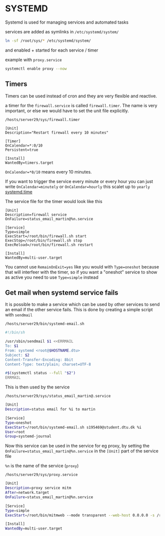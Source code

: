 # SYSTEMD

Systemd is used for managing services and automated tasks 

services are added as symlinks in `/etc/systemd/system/` 

```sh
ln -sf /root/sys/* /etc/systemd/system/
```

and enabled + started for each service / timer 

example with `proxy.service`

```sh
systemctl enable proxy --now
```

## Timers

Timers can be used instead of cron and they are very flexible and reactive.

a timer for the `firewall.service` is called `firewall.timer`. The name is very important, or else we would have to set the unit file explicitly.

`/hosts/server29/sys/firewall.timer`
```
[Unit]
Description="Restart firewall every 10 minutes"

[Timer]
OnCalendar=*:0/10
Persistent=true

[Install]
WantedBy=timers.target
```

`OnCalendar=*0/10` means every 10 minutes.

If you want to trigger the service every minute or every hour you can just write `OnCalendar=minutely` or `OnCalendar=hourly` this scalet up to `yearly`
[systemd.time](https://man.archlinux.org/man/systemd.time.7.en#CALENDAR_EVENTS)

The service file for the timer would look like this

```
[Unit]
Description=firewall service
OnFailure=status_email_martin@%n.service

[Service]
Type=simple
ExecStart=/root/bin/firewall.sh start
ExecStop=/root/bin/firewall.sh stop
ExecReload=/root/bin/firewall.sh restart

[Install]
WantedBy=multi-user.target
```

You cannot use `RemainOnExit=yes` like you would with `Type=oneshot` because that will interfeer with the timer, so if you want a "oneshot" service to show as active you need to use `Type=simple` instead

## Get mail when systemd service fails

It is possible to make a service which can be used by other services to send an email if the other service fails.
This is done by creating a simple script with `sendmail`

`/hosts/server29/bin/systemd-email.sh`
```sh
#!/bin/sh

/usr/sbin/sendmail $1 <<ERRMAIL
To: $1
From: systemd <root@$HOSTNAME.dtu>
Subject: $2
Content-Transfer-Encoding: 8bit
Content-Type: text/plain; charset=UTF-8

#$(systemctl status --full "$2")
ERRMAIL
```

This is then used by the service 

`/hosts/server29/sys/status_email_martin@.service`
```sh
[Unit]
Description=status email for %i to martin

[Service]
Type=oneshot
ExecStart=/root/bin/systemd-email.sh s195469@student.dtu.dk %i
User=root
Group=systemd-journal
```

Now this service can be used in the service for eg proxy, by setting the `OnFailure=status_email_martin@%n.service` in the `[Unit]` part of the service file

`%n` is the name of the service (`proxy`)

`/hosts/server29/sys/proxy.service`
```sh
[Unit]
Description=proxy service mitm
After=network.target
OnFailure=status_email_martin@%n.service

[Service]
Type=simple
ExecStart=/root/bin/mitmweb --mode transparent --web-host 0.0.0.0 -s /root/etc/mitmconf.py

[Install]
WantedBy=multi-user.target
```

